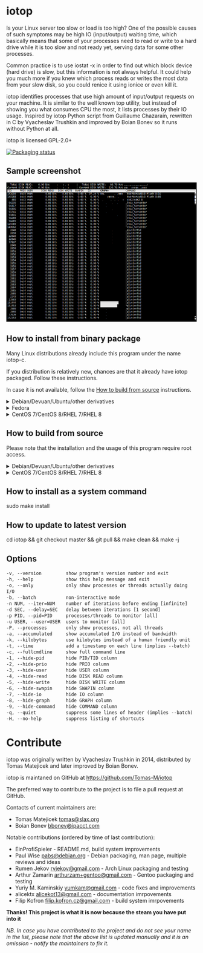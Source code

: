 iotop
=====

Is your Linux server too slow or load is too high? One of the possible
causes of such symptoms may be high IO (input/output) waiting time,
which basically means that some of your processes need to read or write
to a hard drive while it is too slow and not ready yet, serving data for
some other processes.

Common practice is to use iostat -x in order to find out which block
device (hard drive) is slow, but this information is not always helpful.
It could help you much more if you knew which process reads or writes
the most data from your slow disk, so you could renice it using ionice
or even kill it.

iotop identifies processes that use high amount of input/output requests
on your machine. It is similar to the well known top utility, but
instead of showing you what consumes CPU the most, it lists
processes by their IO usage. Inspired by iotop Python script from
Guillaume Chazarain, rewritten in C by Vyacheslav Trushkin and improved
by Boian Bonev so it runs without Python at all.

iotop is licensed GPL-2.0+

[![Packaging status](https://repology.org/badge/tiny-repos/iotop-c.svg)](https://repology.org/project/iotop-c/versions)

## Sample screenshot

![iotop screenshot](.sample/demo.png)

## How to install from binary package

Many Linux distributions already include this program under the name iotop-c.

If you distribution is relatively new, chances are that it already have iotop packaged. Follow these instructions.

In case it is not available, follow the [How to build from source](#how-to-build-from-source) instructions.

<details>
  <summary>Debian/Devuan/Ubuntu/other derivatives</summary>
&nbsp;  

Use the following command (note that `-y` disables confirmation prompts):
  
    sudo apt install iotop-c -y
</details>

<details>
  <summary>Fedora</summary>
&nbsp;  

Use the following command (note that `-y` disables confirmation prompts):
  
    sudo dnf install iotop-c -y
</details>

<details>
  <summary>CentOS 7/CentOS 8/RHEL 7/RHEL 8</summary>
&nbsp;  

Use the following command (note that `-y` disables confirmation prompts):
    
    sudo yum install epel-release -y
    sudo yum install iotop-c -y
</details>


## How to build from source
Please note that the installation and the usage of this program require root access.

<details>
  <summary>Debian/Devuan/Ubuntu/other derivatives</summary>
&nbsp;  

Use the following commands (note that `-y` disables confirmation prompts):
  
    apt install git build-essential libncurses-dev pkg-config -y
    git clone https://github.com/Tomas-M/iotop
    cd iotop
    make -j
</details>

<details>
<summary>CentOS 7/CentOS 8/RHEL 7/RHEL 8</summary>
&nbsp;  

Use the following commands (note that `-y` disables confirmation prompts):


    yum install git gcc make ncurses-devel pkgconfig -y
    git clone https://github.com/Thomas-M/iotop
    cd iotop
    make -j
</details>


## How to install as a system command

sudo make install


## How to update to latest version

cd iotop && git checkout master && git pull && make clean && make -j


## Options


```
-v, --version         show program's version number and exit
-h, --help            show this help message and exit
-o, --only            only show processes or threads actually doing I/O
-b, --batch           non-interactive mode
-n NUM, --iter=NUM    number of iterations before ending [infinite]
-d SEC, --delay=SEC   delay between iterations [1 second]
-p PID, --pid=PID     processes/threads to monitor [all]
-u USER, --user=USER  users to monitor [all]
-P, --processes       only show processes, not all threads
-a, --accumulated     show accumulated I/O instead of bandwidth
-k, --kilobytes       use kilobytes instead of a human friendly unit
-t, --time            add a timestamp on each line (implies --batch)
-c, --fullcmdline     show full command line
-1, --hide-pid        hide PID/TID column
-2, --hide-prio       hide PRIO column
-3, --hide-user       hide USER column
-4, --hide-read       hide DISK READ column
-5, --hide-write      hide DISK WRITE column
-6, --hide-swapin     hide SWAPIN column
-7, --hide-io         hide IO column
-8, --hide-graph      hide GRAPH column
-9, --hide-command    hide COMMAND column
-q, --quiet           suppress some lines of header (implies --batch)
-H, --no-help         suppress listing of shortcuts
```


Contribute
==========

iotop was originally written by Vyacheslav Trushkin in 2014, distributed by Tomas Matejicek and later improved by Boian Bonev.

iotop is maintaned on GitHub at https://github.com/Tomas-M/iotop

The preferred way to contribute to the project is to file a pull request at GitHub.

Contacts of current maintainers are:

- Tomas Matejicek <tomas@slax.org>
- Boian Bonev <bbonev@ipacct.com>

Notable contributions (ordered by time of last contribution):

- EinProfiSpieler - README.md, build system improvements
- Paul Wise <pabs@debian.org> - Debian packaging, man page, multiple reviews and ideas
- Rumen Jekov <rvjekov@gmail.com> - Arch Linux packaging and testing
- Arthur Zamarin <arthurzam+gentoo@gmail.com> - Gentoo packaging and testing
- Yuriy M. Kaminskiy <yumkam@gmail.com> - code fixes and improvements
- alicektx <alicekot13@gmail.com> - documentation imrpovements
- Filip Kofron <filip.kofron.cz@gmail.com> - build system imrpovements

**Thanks! This project is what it is now because the steam you have put into it**

*NB. In case you have contributed to the project and do not see your name in the list, please note that the above list is updated manually and it is an omission - notify the maintainers to fix it.*
